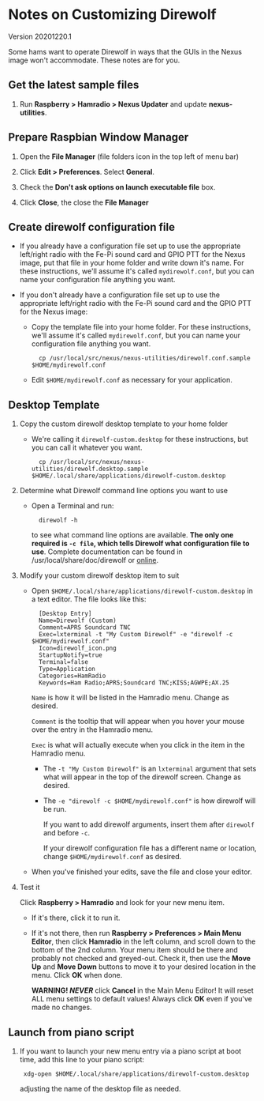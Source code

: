 # Notes on Customizing Direwolf

Version 20201220.1

Some hams want to operate Direwolf in ways that the GUIs in the Nexus image won't accommodate. These notes are for you.

## Get the latest sample files

1. Run __Raspberry > Hamradio > Nexus Updater__ and update __nexus-utilities__.

## Prepare Raspbian Window Manager

1. Open the __File Manager__ (file folders icon in the top left of menu bar)

1.	Click __Edit > Preferences__. Select __General__.

1. Check the __Don't ask options on launch executable file__ box.

1. Click __Close__, the close the __File Manager__

## Create direwolf configuration file

- If you already have a configuration file set up to use the appropriate left/right radio with the Fe-Pi sound card and GPIO PTT for the Nexus image, put that file in your home folder and write down it's name. For these instructions, we'll assume it's called `mydirewolf.conf`, but you can name your configuration file anything you want.

- If you don't already have a configuration file set up to use the appropriate left/right radio with the Fe-Pi sound card and the GPIO PTT for the Nexus image:
	- Copy the template file into your home folder. For these instructions, we'll assume it's called `mydirewolf.conf`, but you can name your configuration file anything you want.

			cp /usr/local/src/nexus/nexus-utilities/direwolf.conf.sample $HOME/mydirewolf.conf

	- Edit `$HOME/mydirewolf.conf` as necessary for your application.

## Desktop Template

1. Copy the custom direwolf desktop template to your home folder

	- We're calling it `direwolf-custom.desktop` for these instructions, but you can call it whatever you want.

			cp /usr/local/src/nexus/nexus-utilities/direwolf.desktop.sample $HOME/.local/share/applications/direwolf-custom.desktop
	
1. Determine what Direwolf command line options you want to use

	- Open a Terminal and run:
	
			direwolf -h
		
		to see what command line options are available. __The only one required is `-c file`, which tells Direwolf what configuration file to use__. Complete documentation can be found in /usr/local/share/doc/direwolf or [online](https://github.com/wb2osz/direwolf/tree/master/doc).
		
1. Modify your custom direwolf desktop item to suit

	- Open `$HOME/.local/share/applications/direwolf-custom.desktop` in a text editor. The file looks like this:
	
			[Desktop Entry]
			Name=Direwolf (Custom)
			Comment=APRS Soundcard TNC
			Exec=lxterminal -t "My Custom Direwolf" -e "direwolf -c $HOME/mydirewolf.conf"
			Icon=direwolf_icon.png
			StartupNotify=true
			Terminal=false
			Type=Application
			Categories=HamRadio
			Keywords=Ham Radio;APRS;Soundcard TNC;KISS;AGWPE;AX.25

		`Name` is how it will be listed in the Hamradio menu. Change as desired.
	
		`Comment` is the tooltip that will appear when you hover your mouse over the entry in the Hamradio menu.
	
		`Exec` is what will actually execute when you click in the item in the Hamradio menu. 
		- The `-t "My Custom Direwolf"` is an `lxterminal` argument that sets what will appear in the top of the direwolf screen. Change as desired.
		- The `-e "direwolf -c $HOME/mydirewolf.conf"` is how direwolf will be run. 
			
			If you want to add direwolf arguments, insert them after `direwolf` and before `-c`. 
			
			If your direwolf configuration file has a different name or location, change `$HOME/mydirewolf.conf` as desired.
	
	- When you've finished your edits, save the file and close your editor.
	
1. Test it

	Click __Raspberry > Hamradio__ and look for your new menu item.  
	
	- If it's there, click it to run it.
	
	- If it's not there, then run __Raspberry > Preferences > Main Menu Editor__, then click __Hamradio__ in the left column, and scroll down to the bottom of the 2nd column. Your menu item should be there and probably not checked and greyed-out. Check it, then use the __Move Up__ and __Move Down__ buttons to move it to your desired location in the menu. Click __OK__ when done.

		__WARNING! *NEVER*__ click __Cancel__ in the Main Menu Editor! It will reset ALL menu settings to default values! Always click __OK__ even if you've made no changes.

## Launch from piano script

1. If you want to launch your new menu entry via a piano script at boot time, add this line to your piano script:
	
		xdg-open $HOME/.local/share/applications/direwolf-custom.desktop
	
	adjusting the name of the desktop file as needed.


	


